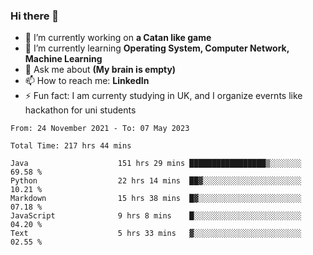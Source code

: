 ### Hi there 👋
- 🔭 I’m currently working on **a Catan like game**
- 🌱 I’m currently learning **Operating System, Computer Network, Machine Learning**
- 💬 Ask me about **(My brain is empty)**
- 📫 How to reach me: **LinkedIn**
- ⚡ Fun fact: I am currenty studying in UK, and I organize evernts like hackathon for uni students

<!--START_SECTION:waka-->

```text
From: 24 November 2021 - To: 07 May 2023

Total Time: 217 hrs 44 mins

Java                    151 hrs 29 mins █████████████████▒░░░░░░░   69.58 %
Python                  22 hrs 14 mins  ██▓░░░░░░░░░░░░░░░░░░░░░░   10.21 %
Markdown                15 hrs 38 mins  █▓░░░░░░░░░░░░░░░░░░░░░░░   07.18 %
JavaScript              9 hrs 8 mins    █░░░░░░░░░░░░░░░░░░░░░░░░   04.20 %
Text                    5 hrs 33 mins   ▓░░░░░░░░░░░░░░░░░░░░░░░░   02.55 %
```

<!--END_SECTION:waka-->
